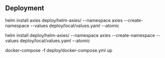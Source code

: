 ## Deployment

helm install axies deploy/helm-axies/ --namespace axies --create-namespace --values deploy/local/values.yaml --atomic

helm install deploy/helm-axies/ --namespace axies --create-namespace --values deploy/local/values.yaml --atomic

docker-compose -f deploy/docker-compose.yml up